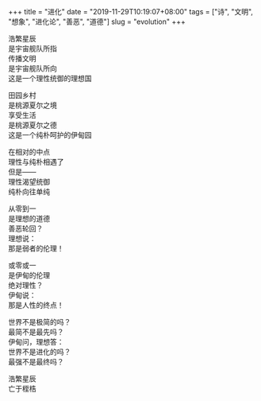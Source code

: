 +++
title = "进化"
date = "2019-11-29T10:19:07+08:00"
tags = ["诗", "文明", "想象", "进化论", "善恶", "道德"]
slug = "evolution"
+++

浩繁星辰  
是宇宙舰队所指  
传播文明  
是宇宙舰队所向  
这是一个理性统御的理想国

田园乡村  
是桃源夏尔之境  
享受生活  
是桃源夏尔之德  
这是一个纯朴呵护的伊甸园

在相对的中点  
理性与纯朴相遇了  
但是——  
理性渴望统御  
纯朴向往单纯

从零到一  
是理想的道德  
善恶轮回？  
理想说：  
那是弱者的伦理！

或零或一  
是伊甸的伦理  
绝对理性？  
伊甸说：  
那是人性的终点！

世界不是极简的吗？  
最简不是最先吗？  
伊甸问，理想答：  
世界不是进化的吗？  
最强不是最终吗？

浩繁星辰  
亡于桎梏
